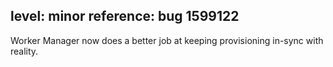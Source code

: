 level: minor
reference: bug 1599122
---
Worker Manager now does a better job at keeping provisioning in-sync with reality.
